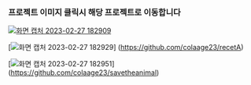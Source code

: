 ### 프로젝트 이미지 클릭시 해당 프로젝트로 이동합니다

[![화면 캡처 2023-02-27 182909](https://user-images.githubusercontent.com/107980423/221526045-5947bb2b-e08d-4303-816f-2b5275d9ead0.png)](https://github.com/colaage23/Pika-Project)

[![화면 캡처 2023-02-27 182929](https://user-images.githubusercontent.com/107980423/221526055-9bf72647-3da4-43f2-813f-e31234fc98a1.png)]
(https://github.com/colaage23/recetA)

[![화면 캡처 2023-02-27 182951](https://user-images.githubusercontent.com/107980423/221526061-da73df17-ef4a-4b7a-b7d2-bb33ccfc1ca1.png)]
(https://github.com/colaage23/savetheanimal)
